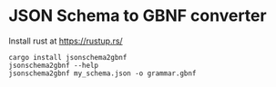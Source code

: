 # JSON Schema to GBNF converter

Install rust at https://rustup.rs/

```
cargo install jsonschema2gbnf
jsonschema2gbnf --help
jsonschema2gbnf my_schema.json -o grammar.gbnf
```
